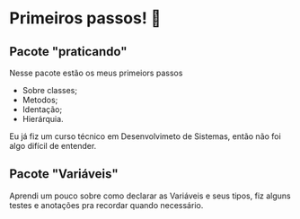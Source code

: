 # Primeiros passos! 🧠
## Pacote "praticando"
 Nesse pacote estão os meus primeiors passos
 - Sobre classes;
 - Metodos;
 - Identação;
 - Hierárquia.

 Eu já fiz um curso técnico em Desenvolvimeto de Sistemas, então não foi algo difícil de entender.
 ## Pacote "Variáveis"
 Aprendi um pouco sobre como declarar as Variáveis
e seus tipos, fiz alguns testes e anotações pra recordar quando necessário.